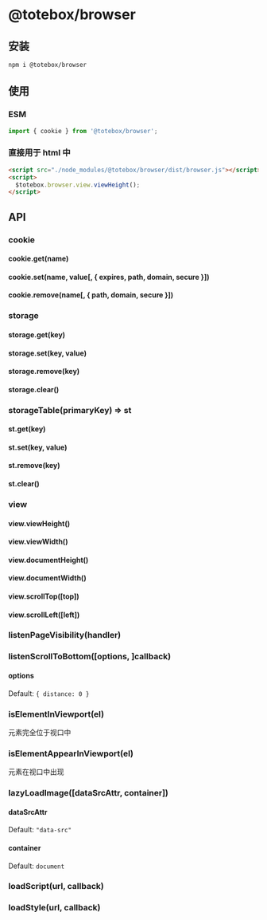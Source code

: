 # @totebox/browser

## 安装

```
npm i @totebox/browser
```

## 使用

### ESM

```js
import { cookie } from '@totebox/browser';
```

### 直接用于 html 中

```html
<script src="./node_modules/@totebox/browser/dist/browser.js"></script>
<script>
  $totebox.browser.view.viewHeight();
</script>
```

## API

### cookie

#### cookie.get(name)

#### cookie.set(name, value[, { expires, path, domain, secure }])

#### cookie.remove(name[, { path, domain, secure }])

### storage

#### storage.get(key)

#### storage.set(key, value)

#### storage.remove(key)

#### storage.clear()

### storageTable(primaryKey) => st

#### st.get(key)

#### st.set(key, value)

#### st.remove(key)

#### st.clear()

### view

#### view.viewHeight()

#### view.viewWidth()

#### view.documentHeight()

#### view.documentWidth()

#### view.scrollTop([top])

#### view.scrollLeft([left])

### listenPageVisibility(handler)

### listenScrollToBottom([options, ]callback)

#### options

Default: `{ distance: 0 }`

### isElementInViewport(el)

元素完全位于视口中

### isElementAppearInViewport(el)

元素在视口中出现

### lazyLoadImage([dataSrcAttr, container])

#### dataSrcAttr

Default: `"data-src"`

#### container

Default: `document`

### loadScript(url, callback)

### loadStyle(url, callback)

